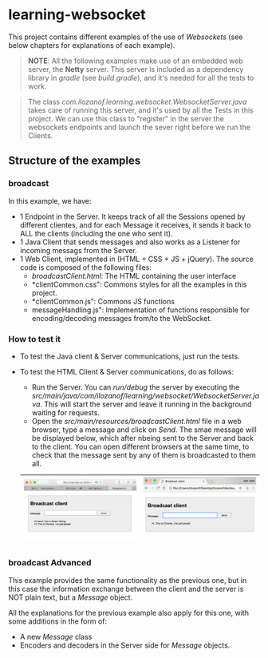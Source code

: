 # learning-websocket

This project contains different examples of the use of *Websockets* (see below chapters for explanations of each example).

> **NOTE**: 
> All the following examples make use of an embedded web server, the **Netty** server. This server is included as a dependency library in *gradle* (see *build.gradle*), and it's needed for all the tests to work.

> The class *com.ilozanof.learning.websocket.WebsocketServer.java* takes care of running this server, and it's used by all the Tests in this project. We can use this class to "register" in the server the websockets endpoints and launch the sever right before we run the Clients.

## Structure of the  examples

### broadcast
In this example, we have:
 * 1 Endpoint in the Server. 
   It keeps track of all the Sessions opened by different clientes, and for each Message it receives, it sends it back to ALL the clients (including the one who sent it).
 * 1 Java Client that sends messages and also works as a Listener for incoming messags from the Server.
 * 1 Web Client, implemented in (HTML + CSS + JS + jQuery). The source code is composed of the following files:
   * *broadcastClient.html*: The HTML containing the user interface
   * *clientCommon.css": Commons styles for all the examples in this project.
   * *clientCommon.js": Commons JS functions
   * messageHandling.js": Implementation of functions responsible for encoding/decoding messages from/to the WebSocket.
   
### How to test it
* To test the Java client & Server communications, just run the tests.
* To test the HTML Client & Server communications, do as follows:
    * Run the Server. You can *run/debug* the server by executing the *src/main/java/com/ilozanof/learning/websocket/WebsocketServer.java*. 
    This will start the server and leave it running in the background waiting for requests.
    * Open the *src/main/resources/broadcastClient.html* file in a web browser, type a message and click on *Send*. The smae message will be displayed below, which after nbeing sent to the Server and back to the client.
    You can open different browsers at the same time, to check that the message sent by any of them is broadcasted to them all. 
   
   | ![](doc/broadcastSafari.png) | ![](doc/broadcastChrome.png)|
   --- | ---
 
   
 ### broadcast Advanced
 
 This example provides the same functionality as the previous one, but in this case the information exchange 
 between the client and the server is NOT plain text, but a *Message* object.
 
 All the explanations for the previous example also apply for this one, with some additions in the form of:
  * A new *Message* class
  * Encoders and decoders in the Server side for *Message* objects.
 
 
 
